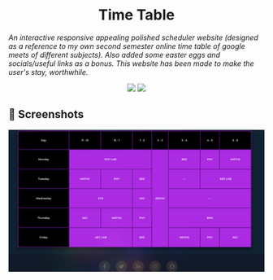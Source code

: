 <h1 align="center">Time Table</h1>
<p style="font-style:italic;">An interactive responsive appealing polished scheduler website (designed as a reference to my own second semester online time table of google meets of different subjects). Also added some easter eggs and socials/useful links as a bonus. This website has been made to make the user's stay, worthwhile.</p>
<div align = "center">
<img src="https://forthebadge.com/images/badges/validated-html5.svg">
<img src="https://forthebadge.com/images/badges/uses-css.svg">
</div>
<h2>📌 Screenshots</h2>
<div><img src="/img/demo.png"></div>